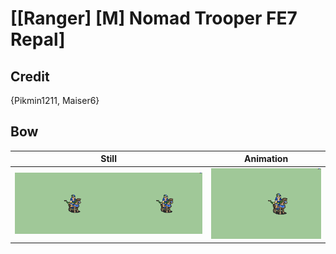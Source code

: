# [\[Ranger\] \[M\] Nomad Trooper FE7 Repal]

## Credit

{Pikmin1211, Maiser6}
	
## Bow

| Still | Animation |
| :---: | :-------: |
| ![Bow still](./Bow_000.png) | ![Bow animation](./Bow.gif) |
